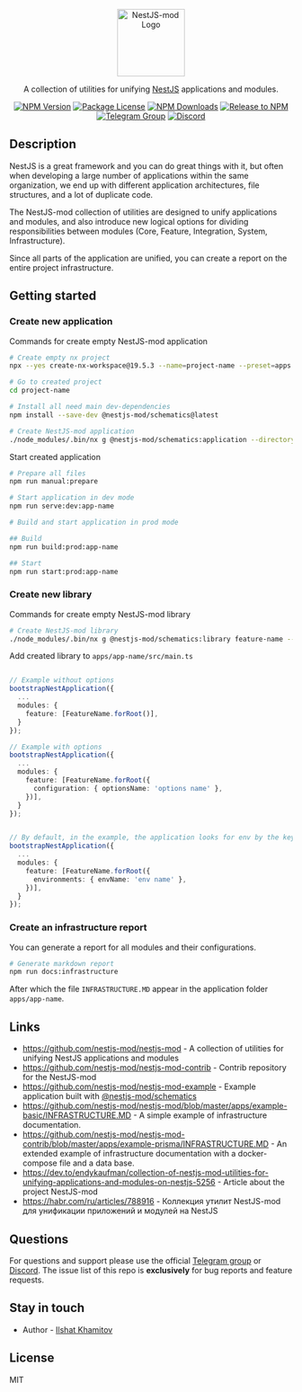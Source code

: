 <p align="center">
  <a href="https://github.com/nestjs-mod/" target="blank"><img src="https://avatars.githubusercontent.com/u/155752954?s=200&v=4" width="120" alt="NestJS-mod Logo" /></a>
</p>

  <p align="center">A collection of utilities for unifying <a href="https://nestjs.com/" target="_blank">NestJS</a> applications and modules.</p>
    <p align="center">
<a href="https://www.npmjs.com/org/nestjs-mod" target="_blank"><img src="https://img.shields.io/npm/v/@nestjs-mod/common.svg" alt="NPM Version" /></a>
<a href="https://www.npmjs.com/org/nestjs-mod" target="_blank"><img src="https://img.shields.io/npm/l/@nestjs-mod/common.svg" alt="Package License" /></a>
<a href="https://www.npmjs.com/org/nestjs-mod" target="_blank"><img src="https://img.shields.io/npm/dm/@nestjs-mod/common.svg" alt="NPM Downloads" /></a>
<a href="https://github.com/nestjs-mod/nestjs-mod/actions/workflows/release.yml" target="_blank"><img src="https://github.com/nestjs-mod/nestjs-mod/actions/workflows/release.yml/badge.svg" alt="Release to NPM" /></a>
<a href="https://t.me/nestjs_mod" target="_blank"><img src="https://img.shields.io/badge/group-telegram-blue.svg?maxAge=2592000" alt="Telegram Group"/></a>
<a href="https://discord.gg/meY7UXaG" target="_blank"><img src="https://img.shields.io/badge/discord-online-brightgreen.svg" alt="Discord"/></a>
</p>

## Description

NestJS is a great framework and you can do great things with it, but often when developing a large number of applications within the same organization, we end up with different application architectures, file structures, and a lot of duplicate code.

The NestJS-mod collection of utilities are designed to unify applications and modules, and also introduce new logical options for dividing responsibilities between modules (Core, Feature, Integration, System, Infrastructure).

Since all parts of the application are unified, you can create a report on the entire project infrastructure.

## Getting started

### Create new application

Commands for create empty NestJS-mod application

```bash
# Create empty nx project
npx --yes create-nx-workspace@19.5.3 --name=project-name --preset=apps --interactive=false --ci=skip

# Go to created project
cd project-name

# Install all need main dev-dependencies
npm install --save-dev @nestjs-mod/schematics@latest

# Create NestJS-mod application
./node_modules/.bin/nx g @nestjs-mod/schematics:application --directory=apps/app-name --name=app-name --projectNameAndRootFormat=as-provided --strict=true
```

Start created application

```bash
# Prepare all files
npm run manual:prepare

# Start application in dev mode
npm run serve:dev:app-name

# Build and start application in prod mode

## Build
npm run build:prod:app-name

## Start
npm run start:prod:app-name
```

### Create new library

Commands for create empty NestJS-mod library

```bash
# Create NestJS-mod library
./node_modules/.bin/nx g @nestjs-mod/schematics:library feature-name --buildable --publishable --directory=libs/feature-name --simpleName=true --projectNameAndRootFormat=as-provided --strict=true
```

Add created library to `apps/app-name/src/main.ts`

```ts

// Example without options
bootstrapNestApplication({
  ...
  modules: {
    feature: [FeatureName.forRoot()],
  }
});

// Example with options
bootstrapNestApplication({
  ...
  modules: {
    feature: [FeatureName.forRoot({
      configuration: { optionsName: 'options name' },
    })],
  }
});


// By default, in the example, the application looks for env by the key `APP_NAME_ENV_NAME`, but you can override it, for example:
bootstrapNestApplication({
  ...
  modules: {
    feature: [FeatureName.forRoot({
      environments: { envName: 'env name' },
    })],
  }
});
```

### Create an infrastructure report

You can generate a report for all modules and their configurations.

```bash
# Generate markdown report
npm run docs:infrastructure
```

After which the file `INFRASTRUCTURE.MD` appear in the application folder `apps/app-name`.

## Links

- https://github.com/nestjs-mod/nestjs-mod - A collection of utilities for unifying NestJS applications and modules
- https://github.com/nestjs-mod/nestjs-mod-contrib - Contrib repository for the NestJS-mod
- https://github.com/nestjs-mod/nestjs-mod-example - Example application built with [@nestjs-mod/schematics](https://github.com/nestjs-mod/nestjs-mod/tree/master/libs/schematics)
- https://github.com/nestjs-mod/nestjs-mod/blob/master/apps/example-basic/INFRASTRUCTURE.MD - A simple example of infrastructure documentation.
- https://github.com/nestjs-mod/nestjs-mod-contrib/blob/master/apps/example-prisma/INFRASTRUCTURE.MD - An extended example of infrastructure documentation with a docker-compose file and a data base.
- https://dev.to/endykaufman/collection-of-nestjs-mod-utilities-for-unifying-applications-and-modules-on-nestjs-5256 - Article about the project NestJS-mod
- https://habr.com/ru/articles/788916 - Коллекция утилит NestJS-mod для унификации приложений и модулей на NestJS

## Questions

For questions and support please use the official [Telegram group](https://t.me/nestjs_mod) or [Discord](https://discord.gg/meY7UXaG). The issue list of this repo is **exclusively** for bug reports and feature requests.

## Stay in touch

- Author - [Ilshat Khamitov](https://t.me/KaufmanEndy)

## License

MIT
